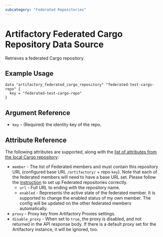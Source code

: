 ```yaml
---
subcategory: "Federated Repositories"
---
```

# Artifactory Federated Cargo Repository Data Source

Retrieves a federated Cargo repository.

## Example Usage

```hcl
data "artifactory_federated_cargo_repository" "federated-test-cargo-repo" {
  key = "federated-test-cargo-repo"
}
```

## Argument Reference

* `key` - (Required) the identity key of the repo.

## Attribute Reference

The following attributes are supported, along with the [list of attributes from the local Cargo repository](local_cargo_repository.md):

* `member` - The list of Federated members and must contain this repository URL (configured base URL
  `/artifactory/` + repo `key`). Note that each of the federated members will need to have a base URL set.
  Please follow the [instruction](https://www.jfrog.com/confluence/display/JFROG/Working+with+Federated+Repositories#WorkingwithFederatedRepositories-SettingUpaFederatedRepository)
  to set up Federated repositories correctly.
  * `url` - Full URL to ending with the repository name.
  * `enabled` - Represents the active state of the federated member. It is supported to change the enabled
    status of my own member. The config will be updated on the other federated members automatically.
* `proxy` - Proxy key from Artifactory Proxies settings.
* `disable_proxy` - When set to `true`, the proxy is disabled, and not returned in the API response body. If there is a default proxy set for the Artifactory instance, it will be ignored, too.
